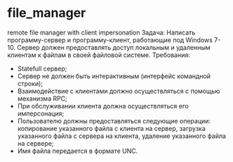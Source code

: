 # file_manager
remote file manager with client impersonation
Задача:
Написать программу-сервер и программу-клиент, работающие под Windows 7-10. Сервер 
должен предоставлять доступ локальным и удаленным клиентам к файлам в своей 
файловой системе.
Требования:
- Statefull сервер;
- Сервер не должен быть интерактивным (интерфейс командной строки);
- Взаимодействие с клиентами должно осуществляться с помощью механизма RPC;
- При обслуживании клиента должна осуществляться его имперсонация;
- Пользователю должны предоставляться следующие операции: копирование 
указанного файла с клиента на сервер, загрузка указанного файла с сервера на клиента, 
удаление указанного файла на сервере;
- Имя файла передается в формате UNC.
